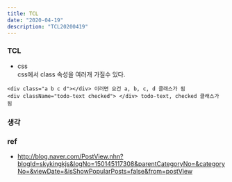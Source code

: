 ```yaml
---
title: TCL
date: "2020-04-19"
description: "TCL20200419"
---
```


### TCL

- css  
css에서 class 속성을 여러개 가질수 있다.  
```
<div class="a b c d"></div> 이러면 요건 a, b, c, d 클래스가 됨
<div className="todo-text checked"> </div> todo-text, checked 클래스가 됨
```
### 생각


### ref
- http://blog.naver.com/PostView.nhn?blogId=skykingkjs&logNo=150145117308&parentCategoryNo=&categoryNo=&viewDate=&isShowPopularPosts=false&from=postView


